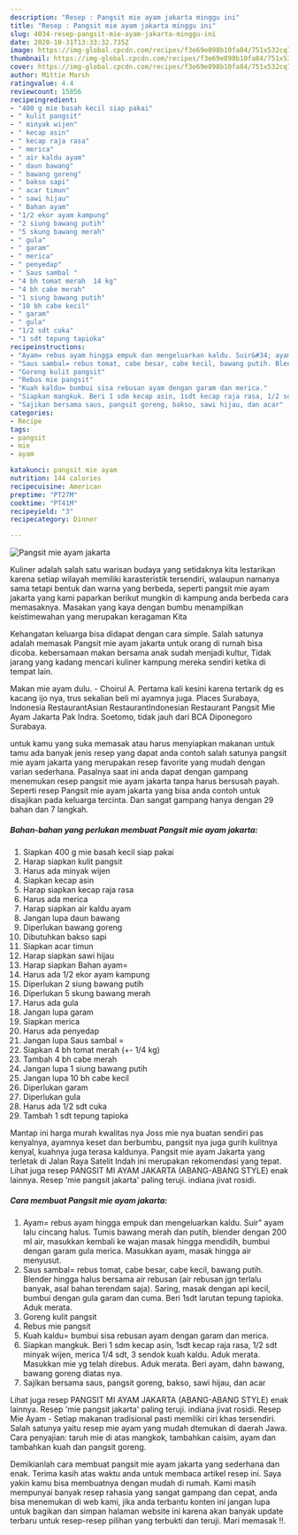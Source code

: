 ```yaml
---
description: "Resep : Pangsit mie ayam jakarta minggu ini"
title: "Resep : Pangsit mie ayam jakarta minggu ini"
slug: 4034-resep-pangsit-mie-ayam-jakarta-minggu-ini
date: 2020-10-31T13:33:32.735Z
image: https://img-global.cpcdn.com/recipes/f3e69e898b10fa84/751x532cq70/pangsit-mie-ayam-jakarta-foto-resep-utama.jpg
thumbnail: https://img-global.cpcdn.com/recipes/f3e69e898b10fa84/751x532cq70/pangsit-mie-ayam-jakarta-foto-resep-utama.jpg
cover: https://img-global.cpcdn.com/recipes/f3e69e898b10fa84/751x532cq70/pangsit-mie-ayam-jakarta-foto-resep-utama.jpg
author: Mittie Marsh
ratingvalue: 4.4
reviewcount: 15856
recipeingredient:
- "400 g mie basah kecil siap pakai"
- " kulit pangsit"
- " minyak wijen"
- " kecap asin"
- " kecap raja rasa"
- " merica"
- " air kaldu ayam"
- " daun bawang"
- " bawang goreng"
- " bakso sapi"
- " acar timun"
- " sawi hijau"
- " Bahan ayam"
- "1/2 ekor ayam kampung"
- "2 siung bawang putih"
- "5 skung bawang merah"
- " gula"
- " garam"
- " merica"
- " penyedap"
- " Saus sambal "
- "4 bh tomat merah  14 kg"
- "4 bh cabe merah"
- "1 siung bawang putih"
- "10 bh cabe kecil"
- " garam"
- " gula"
- "1/2 sdt cuka"
- "1 sdt tepung tapioka"
recipeinstructions:
- "Ayam= rebus ayam hingga empuk dan mengeluarkan kaldu. Suir&#34; ayam lalu cincang halus. Tumis bawang merah dan putih, blender dengan 200 ml air, masukkan kembali ke wajan masak hingga mendidih, bumbui dengan garam gula merica. Masukkan ayam, masak hingga air menyusut."
- "Saus sambal= rebus tomat, cabe besar, cabe kecil, bawang putih. Blender hingga halus bersama air rebusan (air rebusan jgn terlalu banyak, asal bahan terendam saja). Saring, masak dengan api kecil, bumbui dengan gula garam dan cuma. Beri 1sdt larutan tepung tapioka. Aduk merata."
- "Goreng kulit pangsit"
- "Rebus mie pangsit"
- "Kuah kaldu= bumbui sisa rebusan ayam dengan garam dan merica."
- "Siapkan mangkuk. Beri 1 sdm kecap asin, 1sdt kecap raja rasa, 1/2 sdt minyak wijen, merica 1/4 sdt, 3 sendok kuah kaldu. Aduk merata. Masukkan mie yg telah direbus. Aduk merata. Beri ayam, dahn bawang, bawang goreng diatas nya."
- "Sajikan bersama saus, pangsit goreng, bakso, sawi hijau, dan acar"
categories:
- Recipe
tags:
- pangsit
- mie
- ayam

katakunci: pangsit mie ayam 
nutrition: 144 calories
recipecuisine: American
preptime: "PT27M"
cooktime: "PT41M"
recipeyield: "3"
recipecategory: Dinner

---
```



![Pangsit mie ayam jakarta](https://img-global.cpcdn.com/recipes/f3e69e898b10fa84/751x532cq70/pangsit-mie-ayam-jakarta-foto-resep-utama.jpg)

Kuliner adalah salah satu warisan budaya yang setidaknya kita lestarikan karena setiap wilayah memiliki karasteristik tersendiri, walaupun namanya sama tetapi bentuk dan warna yang berbeda, seperti pangsit mie ayam jakarta yang kami paparkan berikut mungkin di kampung anda berbeda cara memasaknya. Masakan yang kaya dengan bumbu menampilkan keistimewahan yang merupakan keragaman Kita

Kehangatan keluarga bisa didapat dengan cara simple. Salah satunya adalah memasak Pangsit mie ayam jakarta untuk orang di rumah bisa dicoba. kebersamaan makan bersama anak sudah menjadi kultur, Tidak jarang yang kadang mencari kuliner kampung mereka sendiri ketika di tempat lain.

Makan mie ayam dulu. - Choirul A. Pertama kali kesini karena tertarik dg es kacang ijo nya, trus sekalian beli mi ayamnya juga. Places Surabaya, Indonesia RestaurantAsian RestaurantIndonesian Restaurant Pangsit Mie Ayam Jakarta Pak Indra. Soetomo, tidak jauh dari BCA Diponegoro Surabaya.

untuk kamu yang suka memasak atau harus menyiapkan makanan untuk tamu ada banyak jenis resep yang dapat anda contoh salah satunya pangsit mie ayam jakarta yang merupakan resep favorite yang mudah dengan varian sederhana. Pasalnya saat ini anda dapat dengan gampang menemukan resep pangsit mie ayam jakarta tanpa harus bersusah payah.
Seperti resep Pangsit mie ayam jakarta yang bisa anda contoh untuk disajikan pada keluarga tercinta. Dan sangat gampang hanya dengan 29 bahan dan 7 langkah.


<!--inarticleads1-->

##### Bahan-bahan yang perlukan membuat Pangsit mie ayam jakarta:

1. Siapkan 400 g mie basah kecil siap pakai
1. Harap siapkan  kulit pangsit
1. Harus ada  minyak wijen
1. Siapkan  kecap asin
1. Harap siapkan  kecap raja rasa
1. Harus ada  merica
1. Harap siapkan  air kaldu ayam
1. Jangan lupa  daun bawang
1. Diperlukan  bawang goreng
1. Dibutuhkan  bakso sapi
1. Siapkan  acar timun
1. Harap siapkan  sawi hijau
1. Harap siapkan  Bahan ayam=
1. Harus ada 1/2 ekor ayam kampung
1. Diperlukan 2 siung bawang putih
1. Diperlukan 5 skung bawang merah
1. Harus ada  gula
1. Jangan lupa  garam
1. Siapkan  merica
1. Harus ada  penyedap
1. Jangan lupa  Saus sambal =
1. Siapkan 4 bh tomat merah (+- 1/4 kg)
1. Tambah 4 bh cabe merah
1. Jangan lupa 1 siung bawang putih
1. Jangan lupa 10 bh cabe kecil
1. Diperlukan  garam
1. Diperlukan  gula
1. Harus ada 1/2 sdt cuka
1. Tambah 1 sdt tepung tapioka


Mantap ini harga murah kwalitas nya Joss mie nya buatan sendiri pas kenyalnya, ayamnya keset dan berbumbu, pangsit nya juga gurih kulitnya kenyal, kuahnya juga terasa kaldunya. Pangsit mie ayam Jakarta yang terletak di Jalan Raya Satelit Indah ini merupakan rekomendasi yang tepat. Lihat juga resep PANGSIT MI AYAM JAKARTA (ABANG-ABANG STYLE) enak lainnya. Resep &#39;mie pangsit jakarta&#39; paling teruji. indiana jivat rosidi. 

<!--inarticleads2-->

##### Cara membuat  Pangsit mie ayam jakarta:

1. Ayam= rebus ayam hingga empuk dan mengeluarkan kaldu. Suir&#34; ayam lalu cincang halus. Tumis bawang merah dan putih, blender dengan 200 ml air, masukkan kembali ke wajan masak hingga mendidih, bumbui dengan garam gula merica. Masukkan ayam, masak hingga air menyusut.
1. Saus sambal= rebus tomat, cabe besar, cabe kecil, bawang putih. Blender hingga halus bersama air rebusan (air rebusan jgn terlalu banyak, asal bahan terendam saja). Saring, masak dengan api kecil, bumbui dengan gula garam dan cuma. Beri 1sdt larutan tepung tapioka. Aduk merata.
1. Goreng kulit pangsit
1. Rebus mie pangsit
1. Kuah kaldu= bumbui sisa rebusan ayam dengan garam dan merica.
1. Siapkan mangkuk. Beri 1 sdm kecap asin, 1sdt kecap raja rasa, 1/2 sdt minyak wijen, merica 1/4 sdt, 3 sendok kuah kaldu. Aduk merata. Masukkan mie yg telah direbus. Aduk merata. Beri ayam, dahn bawang, bawang goreng diatas nya.
1. Sajikan bersama saus, pangsit goreng, bakso, sawi hijau, dan acar


Lihat juga resep PANGSIT MI AYAM JAKARTA (ABANG-ABANG STYLE) enak lainnya. Resep &#39;mie pangsit jakarta&#39; paling teruji. indiana jivat rosidi. Resep Mie Ayam - Setiap makanan tradisional pasti memiliki ciri khas tersendiri. Salah satunya yaitu resep mie ayam yang mudah dtemukan di daerah Jawa. Cara penyajian: taruh mie di atas mangkok, tambahkan caisim, ayam dan tambahkan kuah dan pangsit goreng. 

Demikianlah cara membuat pangsit mie ayam jakarta yang sederhana dan enak. Terima kasih atas waktu anda untuk membaca artikel resep ini. Saya yakin kamu bisa membuatnya dengan mudah di rumah. Kami masih mempunyai banyak resep rahasia yang sangat gampang dan cepat, anda bisa menemukan di web kami, jika anda terbantu konten ini jangan lupa untuk bagikan dan simpan halaman website ini karena akan banyak update terbaru untuk resep-resep pilihan yang terbukti dan teruji. Mari memasak !!. 
